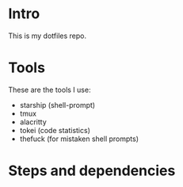 # Intro

This is my dotfiles repo.

# Tools

These are the tools I use:
 - starship (shell-prompt)
 - tmux
 - alacritty
 - tokei (code statistics)
 - thefuck (for mistaken shell prompts)

# Steps and dependencies

